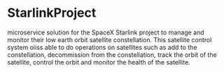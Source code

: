 # StarlinkProject

microservice solution for the SpaceX Starlink project to manage and monitor their low earth orbit satellite constellation. This satellite control system oiiss able to do operations on satellites such as add to the constellation, decommission from the constellation, track the orbit of the satellite, control the orbit and monitor the health
of the satellite.

